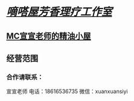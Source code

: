 # [***嘀嗒屋芳香理疗工作室***](index.html)
## [MC宣宣老师的精油小屋](https://baidu.com)

## 经营范围

### 合作请联系：
宣宣老师 
电话：18616536735
微信：xuanxuansiyi
